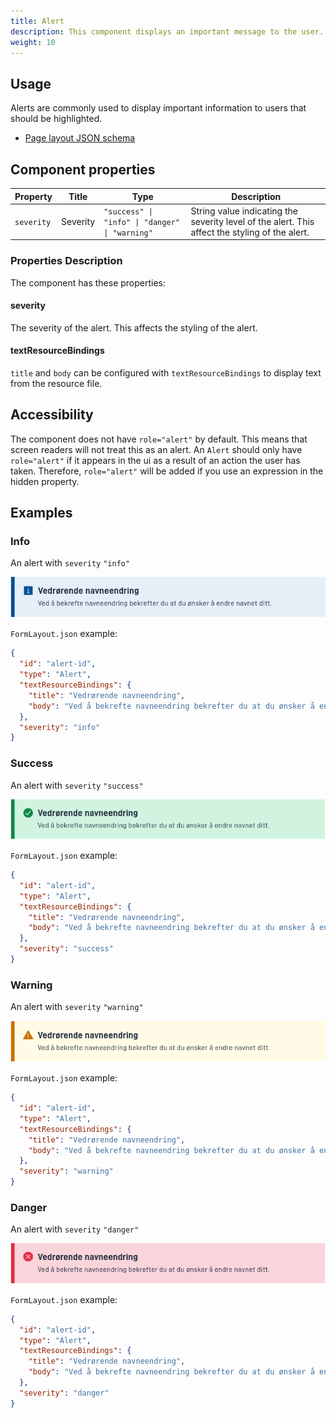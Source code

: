 ```yaml
---
title: Alert
description: This component displays an important message to the user. The component can be used to display a message with different levels of severity.
weight: 10
---
```


## Usage

Alerts are commonly used to display important information to users that should be highlighted.

* [Page layout JSON schema](https://altinncdn.no/schemas/json/layout/layout.schema.v1.json)

## Component properties

| **Property** | **Title**    | **Type**                                       | **Description**                                                                                |
|--------------|--------------|------------------------------------------------|------------------------------------------------------------------------------------------------|
| `severity`   | Severity     | `"success" \| "info" \| "danger" \| "warning"` | String value indicating the severity level of the alert. This affect the styling of the alert. |

### Properties Description

The component has these properties:

#### severity

The severity of the alert. This affects the styling of the alert.


#### textResourceBindings

`title` and `body` can be configured with `textResourceBindings` to display text from the resource file.

## Accessibility

The component does not have `role="alert"` by default. This means that screen readers will not treat this as an alert.
An `Alert` should only have `role="alert"` if it appears in the ui as a result of an action the user has taken. Therefore,
`role="alert"` will be added if you use an expression in the hidden property.

## Examples

### Info

An alert with `severity` `"info"`

![Info card](info.png)

`FormLayout.json` example:

```json
{
  "id": "alert-id",
  "type": "Alert",
  "textResourceBindings": {
    "title": "Vedrørende navneendring",
    "body": "Ved å bekrefte navneendring bekrefter du at du ønsker å endre navnet ditt."
  },
  "severity": "info"
}

```

### Success

An alert with `severity` `"success"`

![Info card](success.png)

`FormLayout.json` example:

```json
{
  "id": "alert-id",
  "type": "Alert",
  "textResourceBindings": {
    "title": "Vedrørende navneendring",
    "body": "Ved å bekrefte navneendring bekrefter du at du ønsker å endre navnet ditt."
  },
  "severity": "success"
}

```
### Warning

An alert with `severity` `"warning"`

![Info card](warning.png)

`FormLayout.json` example:

```json
{
  "id": "alert-id",
  "type": "Alert",
  "textResourceBindings": {
    "title": "Vedrørende navneendring",
    "body": "Ved å bekrefte navneendring bekrefter du at du ønsker å endre navnet ditt."
  },
  "severity": "warning"
}

```
### Danger

An alert with `severity` `"danger"`

![Info card](danger.png)

`FormLayout.json` example:

```json
{
  "id": "alert-id",
  "type": "Alert",
  "textResourceBindings": {
    "title": "Vedrørende navneendring",
    "body": "Ved å bekrefte navneendring bekrefter du at du ønsker å endre navnet ditt."
  },
  "severity": "danger"
}

```

